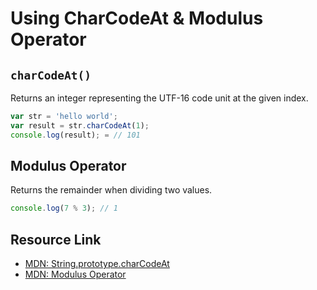 # Using CharCodeAt & Modulus Operator


## `charCodeAt()`
Returns an integer representing the UTF-16 code unit at the given index.
```javascript
var str = 'hello world';
var result = str.charCodeAt(1);
console.log(result); = // 101
```
## Modulus Operator
Returns the remainder when dividing two values.
```javascript
console.log(7 % 3); // 1
```

## Resource Link
- [MDN: String.prototype.charCodeAt](https://developer.mozilla.org/en-US/docs/Web/JavaScript/Reference/Global_Objects/String/charCodeAt)
- [MDN: Modulus Operator](https://developer.mozilla.org/en-US/docs/Web/JavaScript/Reference/Operators/Arithmetic_Operators#Remainder_())

